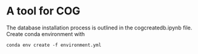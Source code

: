 # A tool for COG
The database installation process is outlined in the cogcreatedb.ipynb file.
Create conda environment with
```
conda env create -f environment.yml
```
